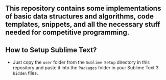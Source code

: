 ## This repository contains some implementations of basic data structures and algorithms, code templates, snippets, and all the necessary stuff needed for competitive programming.


## How to Setup Sublime Text?
- Just copy the ``user`` folder from the ``Sublime Setup`` directory in this repository and paste it into the ``Packages`` folder in your Sublime Text 3 ``hidden`` files.